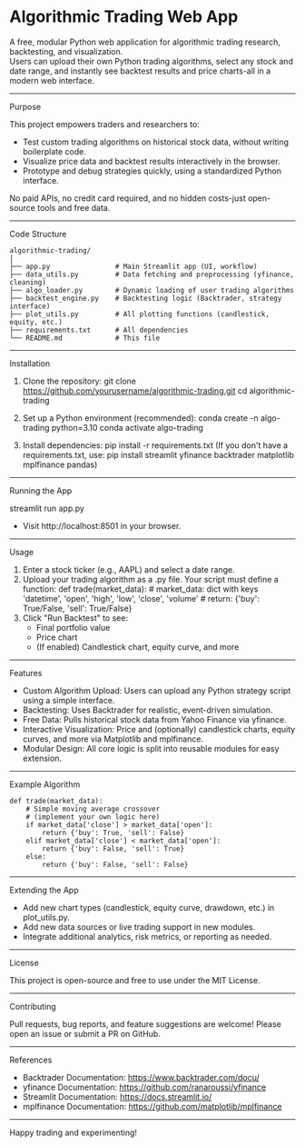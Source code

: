 # Algorithmic Trading Web App

A free, modular Python web application for algorithmic trading research, backtesting, and visualization.  
Users can upload their own Python trading algorithms, select any stock and date range, and instantly see backtest results and price charts-all in a modern web interface.

---

Purpose

This project empowers traders and researchers to:
- Test custom trading algorithms on historical stock data, without writing boilerplate code.
- Visualize price data and backtest results interactively in the browser.
- Prototype and debug strategies quickly, using a standardized Python interface.

No paid APIs, no credit card required, and no hidden costs-just open-source tools and free data.

---

Code Structure

```
algorithmic-trading/
│
├── app.py                # Main Streamlit app (UI, workflow)
├── data_utils.py         # Data fetching and preprocessing (yfinance, cleaning)
├── algo_loader.py        # Dynamic loading of user trading algorithms
├── backtest_engine.py    # Backtesting logic (Backtrader, strategy interface)
├── plot_utils.py         # All plotting functions (candlestick, equity, etc.)
├── requirements.txt      # All dependencies
└── README.md             # This file
```

---

Installation

1. Clone the repository:
   git clone https://github.com/yourusername/algorithmic-trading.git
   cd algorithmic-trading

2. Set up a Python environment (recommended):
   conda create -n algo-trading python=3.10
   conda activate algo-trading

3. Install dependencies:
   pip install -r requirements.txt
   (If you don't have a requirements.txt, use:
   pip install streamlit yfinance backtrader matplotlib mplfinance pandas)

---

Running the App

streamlit run app.py

- Visit http://localhost:8501 in your browser.

---

Usage

1. Enter a stock ticker (e.g., AAPL) and select a date range.
2. Upload your trading algorithm as a .py file.
   Your script must define a function:
   def trade(market_data):
       # market_data: dict with keys 'datetime', 'open', 'high', 'low', 'close', 'volume'
       # return: {'buy': True/False, 'sell': True/False}
3. Click "Run Backtest" to see:
   - Final portfolio value
   - Price chart
   - (If enabled) Candlestick chart, equity curve, and more

---

Features

- Custom Algorithm Upload: Users can upload any Python strategy script using a simple interface.
- Backtesting: Uses Backtrader for realistic, event-driven simulation.
- Free Data: Pulls historical stock data from Yahoo Finance via yfinance.
- Interactive Visualization: Price and (optionally) candlestick charts, equity curves, and more via Matplotlib and mplfinance.
- Modular Design: All core logic is split into reusable modules for easy extension.

---

Example Algorithm

```
def trade(market_data):
    # Simple moving average crossover
    # (implement your own logic here)
    if market_data['close'] > market_data['open']:
        return {'buy': True, 'sell': False}
    elif market_data['close'] < market_data['open']:
        return {'buy': False, 'sell': True}
    else:
        return {'buy': False, 'sell': False}
```
---

Extending the App

- Add new chart types (candlestick, equity curve, drawdown, etc.) in plot_utils.py.
- Add new data sources or live trading support in new modules.
- Integrate additional analytics, risk metrics, or reporting as needed.

---

License

This project is open-source and free to use under the MIT License.

---

Contributing

Pull requests, bug reports, and feature suggestions are welcome!
Please open an issue or submit a PR on GitHub.

---

References

- Backtrader Documentation: https://www.backtrader.com/docu/
- yfinance Documentation: https://github.com/ranaroussi/yfinance
- Streamlit Documentation: https://docs.streamlit.io/
- mplfinance Documentation: https://github.com/matplotlib/mplfinance

---

Happy trading and experimenting!
